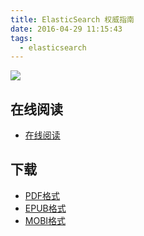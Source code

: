 ```yaml
---
title: ElasticSearch 权威指南
date: 2016-04-29 11:15:43
tags:
  - elasticsearch
---
```


![](https://ek8whxe.cloudimg.io/s/width/226/https://www.gitbook.com/cover/book/fuxiaopang/learnelasticsearch.jpg)

<!--more-->

## 在线阅读 ##

+ [在线阅读](https://www.gitbook.com/book/fuxiaopang/learnelasticsearch/details)

## 下载 ##

+ [PDF格式](https://www.gitbook.com/download/pdf/book/fuxiaopang/learnelasticsearch)
+ [EPUB格式](https://www.gitbook.com/download/epub/book/fuxiaopang/learnelasticsearch)
+ [MOBI格式](https://www.gitbook.com/download/mobi/book/fuxiaopang/learnelasticsearch)
